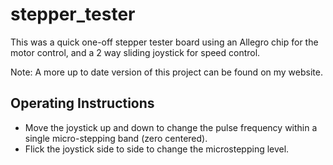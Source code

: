 # stepper_tester
This was a quick one-off stepper tester board using an Allegro chip for the motor control, and a 2 way sliding joystick for speed control. 

Note: A more up to date version of this project can be found on my website. 
## Operating Instructions
* Move the joystick up and down to change the pulse frequency within a single micro-stepping band (zero centered).
* Flick the joystick side to side to change the microstepping level.
